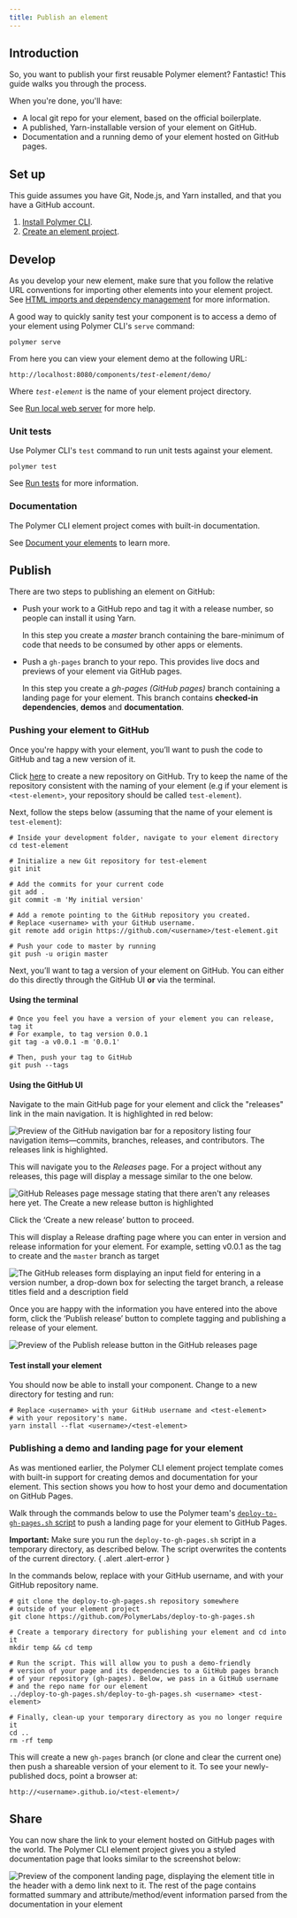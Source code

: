 ```yaml
---
title: Publish an element
---
```


<!-- toc -->

## Introduction

So, you want to publish your first reusable Polymer element?
Fantastic! This guide walks you through the process.

When you're done, you'll have:

-   A local git repo for your element, based on the official boilerplate.
-   A published, Yarn-installable version of your element on GitHub.
-   Documentation and a running demo of your element hosted on GitHub pages.

## Set up

This guide assumes you have Git, Node.js, and Yarn installed, and that you
have a GitHub account. 

1.  [Install Polymer CLI](polymer-cli#install). 
1.  [Create an element project](polymer-cli#element). 

## Develop

As you develop your new element, make sure that you follow the relative URL 
conventions for importing other elements into your element project. See [HTML 
imports and dependency management](polymer-cli#element-imports) for more 
information.

A good way to quickly sanity test your component is to access a demo of your
element using Polymer CLI's `serve` command:

    polymer serve 

From here you can view your element demo at the following URL:

<pre><code>http://localhost:8080/components/<var>test-element</var>/demo/</code></pre>

Where <code><var>test-element</var></code> is the name of your element project
directory. 

See [Run local web server](polymer-cli#serve) for more help. 

### Unit tests

Use Polymer CLI's `test` command to run unit tests against your element. 

    polymer test

See [Run tests](polymer-cli#tests) for more information. 

### Documentation

The Polymer CLI element project comes with built-in documentation.

See [Document your elements](documentation) to learn more. 

## Publish

There are two steps to publishing an element on GitHub:

-   Push your work to a GitHub repo and tag it with
    a release number, so people can install it using Yarn.

    In this step you create a *master* branch containing the bare-minimum
    of code that needs to be consumed by other apps or elements.

-   Push a `gh-pages` branch to your repo. This provides live docs and previews of your element via GitHub pages.

    In this step you create a *gh-pages (GitHub pages)* branch containing a landing page for your element.
    This branch contains **checked-in dependencies**, **demos** and **documentation**.

### Pushing your element to GitHub

Once you're happy with your element, you’ll want to push the code to GitHub and tag a new version of it.

Click [here](https://github.com/new) to create a new repository on GitHub. Try to keep the name of the repository consistent with the naming of your element (e.g if your element is `<test-element>`, your repository should be called `test-element`).

Next, follow the steps below (assuming that the name of your element is 
`test-element`):

    # Inside your development folder, navigate to your element directory
    cd test-element

    # Initialize a new Git repository for test-element
    git init

    # Add the commits for your current code
    git add .
    git commit -m 'My initial version'

    # Add a remote pointing to the GitHub repository you created.
    # Replace <username> with your GitHub username.
    git remote add origin https://github.com/<username>/test-element.git

    # Push your code to master by running
    git push -u origin master


Next, you’ll want to tag a version of your element on GitHub. You can either do this directly through the GitHub UI **or** via the terminal.

#### Using the terminal

    # Once you feel you have a version of your element you can release, tag it
    # For example, to tag version 0.0.1
    git tag -a v0.0.1 -m '0.0.1'

    # Then, push your tag to GitHub
    git push --tags


#### Using the GitHub UI

Navigate to the main GitHub page for your element and click the "releases" link in the main navigation. It is highlighted in red below:

![Preview of the GitHub navigation bar for a repository listing four navigation items—commits, branches, releases, and contributors. The releases link is highlighted.](/images/3.0/reusable-elements/publishing/image_2.png)

This will navigate you to the *Releases* page. For a project without any releases, this page will display a message similar to the one below.

![GitHub Releases page message stating that there aren't any releases here yet. The Create a new release button is highlighted](/images/3.0/reusable-elements/publishing/image_3.png)

Click the ‘Create a new release’ button to proceed.

This will display a Release drafting page where you can enter in version and release information for your element.
For example, setting v0.0.1 as the tag to create and the `master` branch as target

![The GitHub releases form displaying an input field for entering in a version number, a drop-down box for selecting the target branch, a release titles field and a description field](/images/3.0/reusable-elements/publishing/image_4.png)

Once you are happy with the information you have entered into the above form, click the ‘Publish release’ button to complete tagging and publishing a release of your element.

![Preview of the Publish release button in the GitHub releases page](/images/3.0/reusable-elements/publishing/image_5.png)

#### Test install your element

You should now be able to install your component. Change to a new directory for testing and run:

    # Replace <username> with your GitHub username and <test-element>
    # with your repository's name. 
    yarn install --flat <username>/<test-element>

### Publishing a demo and landing page for your element

As was mentioned earlier, the Polymer CLI element project template comes with
built-in support for creating demos and documentation for your element. This
section shows you how to host your demo and documentation on GitHub Pages.

Walk through the commands below to use the Polymer team's [`deploy-to-gh-pages.sh` 
script](https://github.com/PolymerLabs/deploy-to-gh-pages.sh/blob/master/deploy-to-gh-pages.sh) to push a 
landing page for your element to GitHub Pages. 

**Important:** Make sure you run the `deploy-to-gh-pages.sh` script in a temporary directory,
as described below. The script overwrites the contents of the current directory.
{ .alert .alert-error }

In the commands below, replace <code><var><username></var></code> with your
GitHub username, and <code><var><test-element></var></code> with your GitHub
repository name. 

    # git clone the deploy-to-gh-pages.sh repository somewhere 
    # outside of your element project
    git clone https://github.com/PolymerLabs/deploy-to-gh-pages.sh

    # Create a temporary directory for publishing your element and cd into it
    mkdir temp && cd temp

    # Run the script. This will allow you to push a demo-friendly
    # version of your page and its dependencies to a GitHub pages branch
    # of your repository (gh-pages). Below, we pass in a GitHub username
    # and the repo name for our element
    ../deploy-to-gh-pages.sh/deploy-to-gh-pages.sh <username> <test-element>

    # Finally, clean-up your temporary directory as you no longer require it
    cd ..
    rm -rf temp

This will create a new `gh-pages` branch (or clone and clear the current one) then
push a shareable version of your element to it. To see your newly-published docs,
point a browser at:

    http://<username>.github.io/<test-element>/

## Share

You can now share the link to your element hosted on GitHub pages with the
world. The Polymer CLI element project gives you a styled documentation page
that looks similar to the screenshot below: 

![Preview of the component landing page, displaying the element title in the header with a demo link next to it. The rest of the page contains formatted summary and attribute/method/event information parsed from the documentation in your element](/images/3.0/reusable-elements/documentation-page.png)
